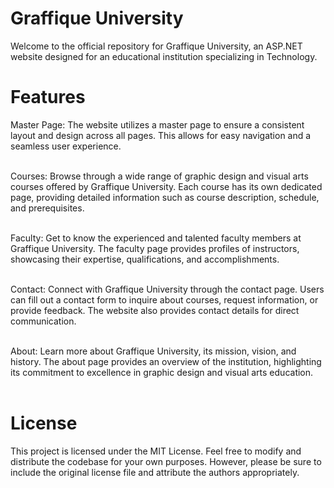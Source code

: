 <h1>Graffique University</h1>

Welcome to the official repository for Graffique University, an ASP.NET website designed for an educational institution specializing in Technology.

<h1>Features</h1>
Master Page: The website utilizes a master page to ensure a consistent layout and design across all pages. This allows for easy navigation and a seamless user experience.<br><br>

Courses: Browse through a wide range of graphic design and visual arts courses offered by Graffique University. Each course has its own dedicated page, providing detailed information such as course description, schedule, and prerequisites.<br><br>

Faculty: Get to know the experienced and talented faculty members at Graffique University. The faculty page provides profiles of instructors, showcasing their expertise, qualifications, and accomplishments.<br><br>

Contact: Connect with Graffique University through the contact page. Users can fill out a contact form to inquire about courses, request information, or provide feedback. The website also provides contact details for direct communication.<br><br>

About: Learn more about Graffique University, its mission, vision, and history. The about page provides an overview of the institution, highlighting its commitment to excellence in graphic design and visual arts education.<br><br>

<h1>License</h1>
This project is licensed under the MIT License. Feel free to modify and distribute the codebase for your own purposes. However, please be sure to include the original license file and attribute the authors appropriately.
